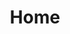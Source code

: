 ---
title : "Home"
url : "/cn"
groups : ["cn"]
main_menu:
    menu_1: "机遇" 
    menu_2: "会员机制" 
    menu_3: "尊享入口" 
    menu_4: "私密性" 
    menu_5: "团队" 
    menu_6: "博客"
    menu_7: "代币销售"
    menu_8: "代币用途" 
    menu_9: "合作伙伴"
    menu_10: "下载" 
    menu_11: "白皮书" 
    menu_12: "Deck" 
hero_content:
    content_1: "加密货币富人奢侈品接入平台"
    content_2: "Aditus，是一个革命性的全新平台，通过采用智能合约和区块链技术并以保护隐私为目的打造去中心化网络，让加密货币富人对奢侈品世界触手可及。"
    content_3: "代币销售已完成 <br> <span>谢谢!</span>"
    content_4: "下载白皮书 <span>于2017年11月29日更新</span>"
blog:
    text_1: "最新媒体报道"
    text_2: "查看更多"
social_media:
    text_1: "联系我们"
    text_2: "通过LinkedIn联系我们"
    text_3: "通过Telegram与我们对话"
    text_4: "通过Medium了解我们"
    text_5: "关注我们的Instagram"
featured_section:
    text_1: "专题报道"
    text_2: "亚洲新闻台（Channel News Asia）报道Aditus<br>原始连接"
    text_3: "在这里"
opportunity_brewing:
    text_1: "机遇起源：加密货币富人和他们期望的奢华生活方式"    
    text_2: "加密货币市值"    
    text_3: "加密货币价值不断攀升创造了一类新的富裕群体——加密货币富人。他们渴望触及到奢华生活方式，却发现被排斥在外，缺乏这样的机会。"    
    text_4: "原因如下:"
    text_4_1:
        text_1: "加密货币富人持有大量的加密货币财富，但很少的奢侈品商愿意接受加密货币作为支付货币"
        text_2: "加密货币富人非常注重个人隐私数据，而奢侈品商则反过来需要更多的数据瞄准目标市场，并提供个性化的服务"
        text_3: "奢侈品商家不知道如何接触传统银行系统以外的目标用户"
    text_5: "Aditus通过将智能合约，支付网关和强大的隐私保护技术集成于一体，填补了这一空白，从而使加密货币用户能够开启他们所期望的奢华生活方式。"
membership:
    text_1: "Aditus会员开启奢华生活方式"    
    text_2: "普通会员（免费）"    
    text_3: "下载Aditus应用程序并设置偏好数据就可以成为Aditus普通会员。完成用户偏好设置后，用户将会获取来自商家基于以太坊智能邀请提供的优惠，活动和服务，赚取奖励和获得独家优惠。"    
    text_4: "VIP会员"    
    text_5: "针对非常渴望获取奢华生活方式的加密货币用户，共推出三种不同等级的会员：黄金，白金和钻石。所有会员都可以享受24x7礼宾服务等独家豪华特权，还可以在众多其他设施和场所中享受特别的服务。VIP会员数量有限。"
platform_components:
    text_1: "平台组件"        
    text_2: "允许Aditus用户获取接受加密货币的商家提供的全球奢侈生活方式。奖励Aditus代币用于付款或购买。"        
    text_3: "允许Aditus商家接受ADI代币和其他流行加密货币作为支付货币，并可选择兑换为法币。"        
    text_4: "奢华生活方式触手可及。最独特且非常少见的优惠信息将会传达于您。仅限我们的VIP会员。"
benefits_section:
    text_1: "尊享入口" 
    text_2: "通过使用加密货币解锁所有奢华生活方式产品，服务和体验。所有均由Aditus精心策划。" 
    text_3:
        text_1: "奢华房产&酒店" 
        text_2: "购物" 
        text_3: "个性化旅行体验" 
        text_4: "特别优惠" 
        text_5: "游艇租赁" 
        text_6: "私人派对活动" 
        text_7: "豪车租赁" 
        text_8: "礼宾服务" 
        text_9: "紧急救援"
privacy_section:
    text_1: "您的私人数据将由加密空间进行保存"        
    text_2: "使用独特的去中心化平台，Aditus可以在不追踪数据的情况下实现奢侈品消费。"        
    text_3: "去中心化平台"        
    text_4: "与其他奖励平台不同，Aditus不会跟踪和收集用户数据。"        
    text_5: "数据将由用户自己掌控"        
    text_6: "用户数据会一直保留在手机端中，除非经过用户授权，否则不会被使用。"        
    text_7: "隐私+奖励"        
    text_8: "交易不仅保证私密性，还可以通过现金返现赢得奖励。"
team_section:
    text_1: "团队"
    text_2: "Aditus团队由在产品开发，推广和公司建设方面拥有丰富经验的企业家领导。 我们在奢侈品行业拥有数十年的经验，知识阅历和企业人脉。"
    text_3: "顾问"
partners_section:
    text_1: "合作伙伴"
token_utility:
    text_1: "Aditus代币用途"    
    text_2: "Aditus代币利用以太坊的去中心化技术让用户更轻易接触奢侈品商家"    
    text_3: "会员证明"    
    text_4: "访问并创建智能邀请"    
    text_5: "奖励货币"    
    text_6: "获得商家优惠和购买的奖励"    
    text_7: "交易货币"    
    text_8: "使用Aditus代币以及其他流行加密货币在商家进行支付"    
    text_9: "投票权"    
    text_10: "在我们的活动中具有投票权，让你的Aditus体验更个性化"
token_sale:
    text_1: "Aditus代币销售已完成"     
    text_2_1: "关注我们的"     
    text_2_2: "博客"     
    text_2_3: "去跟进代币的分发和项目推进"     
    text_3: "已融资金额"     
    text_4: "Based on ETH / USD rates on dates ETH received."     
    text_5: "感谢所有参与者"
team_members:
    member_1: "Julian被誉为是亚洲奢侈品科技领域首屈一指的企业家之一，曾创建领先亚洲的奢侈品门户网站Luxury-Insider.com"
    member_1_1: "（现已被媒体巨头新加坡报业控股Singapore Press Holdings收购）。 在过去15年间，他推出并建立了众多奢侈品营销平台，包括以奢侈品为重点的网站，应用程序和消费返现项目。"
    member_1_2: "他在数字产品开发和推广方面拥有经验丰富，为奢侈品客户策划在线广告，移动营销和数据系统等技术解决方案上一直处于行业最前沿。他的业绩包括签约了数百个第一次进入该技术领域的奢侈品牌。"
    member_1_3: "他一直深入参与奢侈品奖励计划，曾担任花旗银行高端Ultima信用卡顾问，并为中国银行及其信用卡创建奢侈品奖励计划。 在过去的三年里，他一直是SERA的联合创始人和首席执行官，SERA是一个与Visa中国合作打造的奢侈品消费奖励平台。 到目前为止，SERA已经吸引了从100多家奢侈品牌店铺入驻并提供购物现金返现奖励。"
    member_1_4: "Julian是加密货币的积极投资者，也是Singapore RendezVous，Phuket RendezVous和Penang RendezVous的主办者Heart Media的股东，同时也是多家杂志和网站的股东。"
    member_2: "在奢侈品展会和媒体方面拥有多年经验的领先奢侈品企业家。"
    member_2_1: "亚洲最成功的媒体和奢侈品展会运营的企业家之一，"
    member_2_2: "在过去的20年中，Olivier一直是亚洲奢侈品发展的前沿人物。掌管了多家奢侈品媒体公司和游艇公司，Olivier在全球运营了一些著名的奢侈品展会在包括海天盛筵。他给奢侈品行业带来了丰富的全球关系与合作。"
    member_2_3: "Olivier现在Heart Media担任CEO, Heart Media拥有富豪社区所有知名的奢侈展会，包含Singapore RendezVous, Phuket RendezVous and Penang Rendezvous."
    member_3: "Prakash创办了领先的数字科技企业Yolk， 曾服务的客户例如 Lenovo, Microsoft, Singapore’s Ministry of Communications and the Arts. "
    member_3_1: "Yolk已与2011年被WPP收购. 他帮助了 TMG 在 Nasdaq First North 上市. 并在亚洲金融科技领域有着一定的影响力和好评度。他积极参与新加坡初创公司生态系统的开发和推广工作。"
    member_3_2: "2016年，他在新加坡获得 Singapore Indian Business Leaders ( SIBL) 大奖"
    member_4: "Jason在进入奢侈品媒体之前，曾在金融领域从事信用卡营销和股票交易七年，"
    member_4_1: "并在主流奢侈品杂志担任编辑工作。他是比特币和以太币的早期投资者。在Aditus，他致力于将奢侈生活和加密货币联系起来。"
    member_5: "Tony在科技领域有着10多年的行业经验，曾在不同的项目中担任不用的角色。他是SafeAsset.io的核心开发工程师"
    member_5_1: "下一代去中心化的加密银行平台</br></br>他在2011年参与到区块链技术，曾在就职于多个利用底层加密技术并将分散性目标的项目；如multisignature escrow, shamir secret for key distribution, hashing as cryptographic notary等，在DAO项目中，他在博弈论和经济学理领域的优势得到了很好的实践。"
    member_6: "Zulkamal 有10年以上的全面性的产品管理经验，全栈开发以及"
    member_6_1: "在数字媒体领域的系统架构设计，UI和用户体验，数据分析实践经验。"
    member_6_2: "在进入区块链领域之前，他参与实施了某个创业公司的机器学习和数据课题。 他同时是一家新加坡网络标准倡导小组WebSG的成员。"
    member_7: "Prabhu 是一家新加坡技术开发公司 The Software Practice (https://tsp.sg) 的创始人兼CTO。"
    member_7_1: "他利用技术架构解决方案，带领团队为大型企业和政府机构提供复杂的软件解决方案，包含有Hewlett Packard, DBS (东南亚最大的银行) and DSTA (新加坡国防科学技术厅)."
    member_7_2: "他是一个狂热的blockchain爱好者，在世界级的软件开发和设计中他带来了大量技术经验。"
    advisor_1: "• Digix Global联合创始人</br>• Ethereum Singapore, Meetup 主要协调人"
    advisor_2: "• Global DCX ，CEO<br> • 历任 Corporate Markets (APAC) GLG，Director <br />"
    advisor_3: "• IOTA Foundation，Research & Adoption </br> • 历任 SpaceBit Foundation，Director<br /> • 历任 Gibraltar Blockchain Exchange，区块链主工程师<br /> • 历任 Geometric Energy Corporation，CEO"
    advisor_4: "• Dentons Rodyk，高级合伙人</br>• 代币销售领域专业律师"
    advisor_5: "• Kyber Networks，业务发展主管"
    advisor_6: "• Global DCX，联合创始人兼总裁</br>• Digital Currency Council, ACCESS Singapore 和 Bitcoin 基金会 成员"
    advisor_7: "• 历任 Richemont Asia-Pacific，CEO</br>• Louis XIII Holdings（Macau），董事 <br />• 35年奢侈品行业经验"
    advisor_8: "• 历任 Tom Ford Asia，CEO, 曾就职 LVMH Asia (Emilio Pucci)</br>• 20年奢侈品行业经验"
    advisor_9: "• 历任 Ralph Lauren Asia，MD, 曾就职 Boucheron Asia</br>• 20年奢侈品行业经验"
exchange_listing:
    text_1: "购买ADI阿帝币"
    text_1_2: "您可以在以下交易所购买ADI阿帝币:"
    text_2: "高端商家：如有意为了开通Aditus平台购买ADI阿帝币, <a href='mailto:merchantsales@aditus.net'>请联系我们.</a>"
global_text:
    text_1: "更多..."
    text_2: "收起"    
global_url:
    dl_whitepaper: "/AditusWhitePaperCN.pdf"       
---